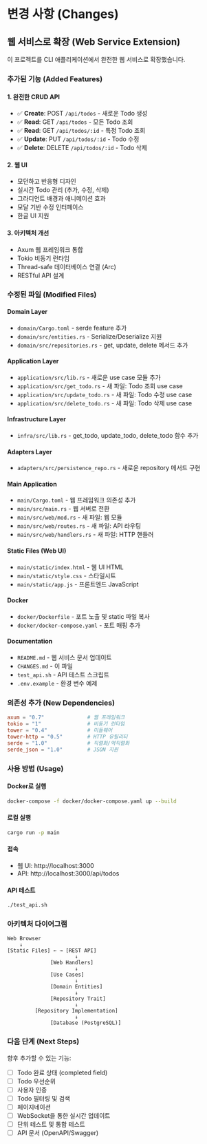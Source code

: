 # 변경 사항 (Changes)

## 웹 서비스로 확장 (Web Service Extension)

이 프로젝트를 CLI 애플리케이션에서 완전한 웹 서비스로 확장했습니다.

### 추가된 기능 (Added Features)

#### 1. 완전한 CRUD API
- ✅ **Create**: POST `/api/todos` - 새로운 Todo 생성
- ✅ **Read**: GET `/api/todos` - 모든 Todo 조회
- ✅ **Read**: GET `/api/todos/:id` - 특정 Todo 조회
- ✅ **Update**: PUT `/api/todos/:id` - Todo 수정
- ✅ **Delete**: DELETE `/api/todos/:id` - Todo 삭제

#### 2. 웹 UI
- 모던하고 반응형 디자인
- 실시간 Todo 관리 (추가, 수정, 삭제)
- 그라디언트 배경과 애니메이션 효과
- 모달 기반 수정 인터페이스
- 한글 UI 지원

#### 3. 아키텍처 개선
- Axum 웹 프레임워크 통합
- Tokio 비동기 런타임
- Thread-safe 데이터베이스 연결 (Arc<Mutex>)
- RESTful API 설계

### 수정된 파일 (Modified Files)

#### Domain Layer
- `domain/Cargo.toml` - serde feature 추가
- `domain/src/entities.rs` - Serialize/Deserialize 지원
- `domain/src/repositories.rs` - get, update, delete 메서드 추가

#### Application Layer
- `application/src/lib.rs` - 새로운 use case 모듈 추가
- `application/src/get_todo.rs` - 새 파일: Todo 조회 use case
- `application/src/update_todo.rs` - 새 파일: Todo 수정 use case
- `application/src/delete_todo.rs` - 새 파일: Todo 삭제 use case

#### Infrastructure Layer
- `infra/src/lib.rs` - get_todo, update_todo, delete_todo 함수 추가

#### Adapters Layer
- `adapters/src/persistence_repo.rs` - 새로운 repository 메서드 구현

#### Main Application
- `main/Cargo.toml` - 웹 프레임워크 의존성 추가
- `main/src/main.rs` - 웹 서버로 전환
- `main/src/web/mod.rs` - 새 파일: 웹 모듈
- `main/src/web/routes.rs` - 새 파일: API 라우팅
- `main/src/web/handlers.rs` - 새 파일: HTTP 핸들러

#### Static Files (Web UI)
- `main/static/index.html` - 웹 UI HTML
- `main/static/style.css` - 스타일시트
- `main/static/app.js` - 프론트엔드 JavaScript

#### Docker
- `docker/Dockerfile` - 포트 노출 및 static 파일 복사
- `docker/docker-compose.yaml` - 포트 매핑 추가

#### Documentation
- `README.md` - 웹 서비스 문서 업데이트
- `CHANGES.md` - 이 파일
- `test_api.sh` - API 테스트 스크립트
- `.env.example` - 환경 변수 예제

### 의존성 추가 (New Dependencies)

```toml
axum = "0.7"              # 웹 프레임워크
tokio = "1"               # 비동기 런타임
tower = "0.4"             # 미들웨어
tower-http = "0.5"        # HTTP 유틸리티
serde = "1.0"             # 직렬화/역직렬화
serde_json = "1.0"        # JSON 지원
```

### 사용 방법 (Usage)

#### Docker로 실행
```bash
docker-compose -f docker/docker-compose.yaml up --build
```

#### 로컬 실행
```bash
cargo run -p main
```

#### 접속
- 웹 UI: http://localhost:3000
- API: http://localhost:3000/api/todos

#### API 테스트
```bash
./test_api.sh
```

### 아키텍처 다이어그램

```
Web Browser
    ↓
[Static Files] ← → [REST API]
                      ↓
              [Web Handlers]
                      ↓
              [Use Cases]
                      ↓
              [Domain Entities]
                      ↓
              [Repository Trait]
                      ↓
         [Repository Implementation]
                      ↓
              [Database (PostgreSQL)]
```

### 다음 단계 (Next Steps)

향후 추가할 수 있는 기능:
- [ ] Todo 완료 상태 (completed field)
- [ ] Todo 우선순위
- [ ] 사용자 인증
- [ ] Todo 필터링 및 검색
- [ ] 페이지네이션
- [ ] WebSocket을 통한 실시간 업데이트
- [ ] 단위 테스트 및 통합 테스트
- [ ] API 문서 (OpenAPI/Swagger)
